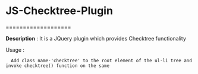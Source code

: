 <h1>JS-Checktree-Plugin</h1>
===================

<b>Description</b> : It is a JQuery plugin which provides Checktree functionality

Usage : 

      Add class name-'checktree' to the root element of the ul-li tree and invoke checktree() function on the same
